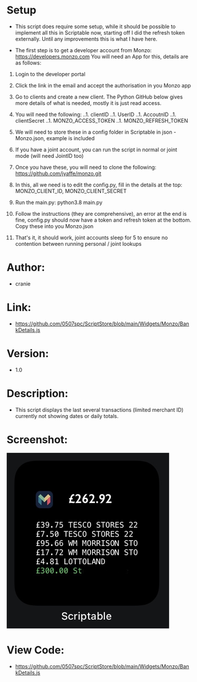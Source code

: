

# Setup
- This script does require some setup, while it should be possible to implement all this in Scriptable now, starting off I did the refresh token externally. Until any improvements this is what I have here.

- The first step is to get a developer account from Monzo: https://developers.monzo.com
You will need an App for this, details are as follows:
1. Login to the developer portal
1. Click the link in the email and accept the authorisation in you Monzo app
1. Go to clients and create a new client. The Python GitHub below gives more details of what is needed, mostly it is just read access.
1. You will need the following:
..1. clientID
..1. UserID
..1. AccoutnID
..1. clientSecret
..1. MONZO_ACCESS_TOKEN
..1. MONZO_REFRESH_TOKEN
1. We will need to store these in a config folder in Scriptable in json - Monzo.json, example is included
1. If you have a joint account, you can run the script in normal or joint mode (will need JointID too)

1. Once you have these, you will need to clone the following: https://github.com/jyaffe/monzo.git
1. In this, all we need is to edit the config.py, fill in the details at the top: MONZO_CLIENT_ID, MONZO_CLIENT_SECRET
1. Run the main.py: python3.8 main.py
1. Follow the instructions (they are comprehensive), an error at the end is fine, config.py should now have a token and refresh token at the bottom. Copy these into you Monzo.json
1. That's it, it should work, joint accounts sleep for 5 to ensure no contention between running personal / joint lookups


# Author: 
- cranie
# Link:
- https://github.com/0507spc/ScriptStore/blob/main/Widgets/Monzo/BankDetails.js
# Version:
- 1.0
# Description:
- This script displays the last several transactions (limited merchant ID) currently not showing dates or daily totals.
# Screenshot:
![Large Widget](https://github.com/0507spc/ScriptStore/blob/main/Widgets/Monzo/Small.jpg?raw=true)
# View Code:
- https://github.com/0507spc/ScriptStore/blob/main/Widgets/Monzo/BankDetails.js
